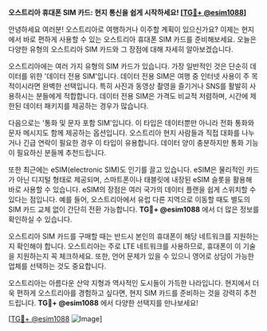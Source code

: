 **오스트리아 휴대폰 SIM 카드: 현지 통신을 쉽게 시작하세요! [[TG💪+ @esim1088](https://t.me/s/esim1088)]**

안녕하세요 여러분! 오스트리아로 여행하거나 이주할 계획이 있으신가요? 이제는 현지에서 바로 편하게 사용할 수 있는 오스트리아 휴대폰 SIM 카드를 준비해보세요. 오늘은 다양한 유형의 오스트리아 SIM 카드와 그 장점에 대해 자세히 알아보겠습니다.

오스트리아에는 여러 가지 유형의 SIM 카드가 있습니다. 가장 일반적인 것은 단순히 데이터를 위한 '데이터 전용 SIM'입니다. 데이터 전용 SIM은 여행 중 인터넷 사용이 주 목적이시라면 완벽한 선택입니다. 특히 사진과 동영상 촬영을 즐기거나 SNS를 활발히 사용하시는 분들에게 적합합니다. 데이터 전용 SIM은 가격도 비교적 저렴하며, 시간에 제한된 데이터 패키지를 제공하는 경우가 많습니다.

다음으로는 '통화 및 문자 포함 SIM'입니다. 이 타입은 데이터뿐만 아니라 전화 통화와 문자 메시지도 함께 제공하는 옵션입니다. 오스트리아 현지 사람들과 직접 대화를 나누거나 긴급 연락이 필요한 경우 이 타입이 유용합니다. 데이터 양이 충분하지만 통화 기능이 필요하신 분들께 추천드립니다.

또한 최근에는 eSIM(electronic SIM)도 인기를 끌고 있습니다. eSIM은 물리적인 카드가 아닌 디지털 형태로 제공되며, 스마트폰이나 태블릿에 내장된 eSIM 슬롯을 활용해 바로 사용할 수 있습니다. eSIM의 장점은 여러 국가의 데이터 플랜을 쉽게 스위치할 수 있다는 점입니다. 예를 들어, 오스트리아에서 유럽 다른 지역으로 이동할 때도 별도의 SIM 카드 교체 없이 간단히 전환 가능합니다. **TG💪+ @esim1088** 에서 더 많은 정보를 확인하실 수 있습니다.

오스트리아 SIM 카드를 구매할 때는 반드시 본인의 휴대폰이 해당 네트워크를 지원하는지 확인해야 합니다. 오스트리아는 주로 LTE 네트워크를 사용하므로, 휴대폰이 이 기술을 지원하는지 꼭 체크하세요. 또한, 언어 문제가 있을 수 있으니 영어로 상담이 가능한 업체를 선택하는 것도 중요합니다.

오스트리아는 아름다운 산악 지형과 역사적인 도시들이 가득한 나라입니다. 현지에서 더욱 편하게 오스트리아를 경험하고 싶다면, 현지 SIM 카드를 준비하는 것을 강력히 추천드립니다. **TG💪+ @esim1088** 에서 다양한 선택지를 만나보세요!

[[TG💪+ @esim1088](https://t.me/s/esim1088) ![Image](https://i.postimg.cc/Y0z9fWf4/image.png)]